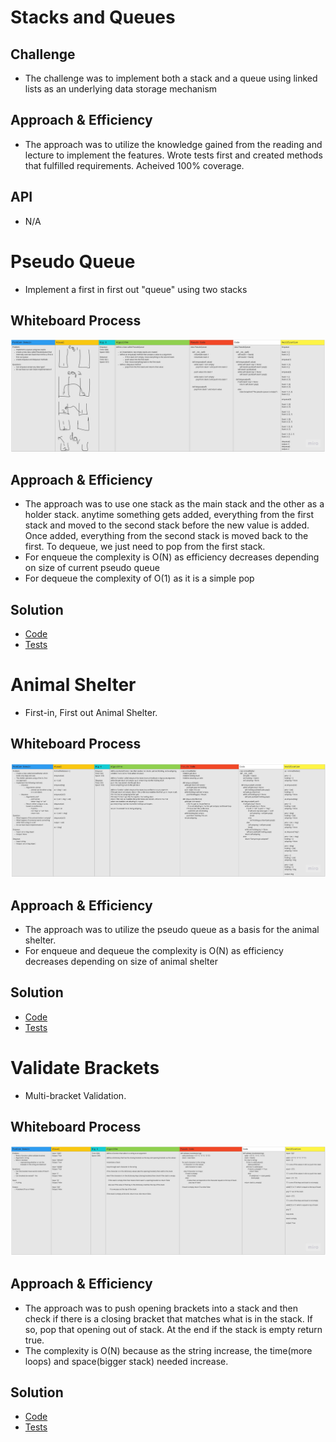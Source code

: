 # Stacks and Queues

## Challenge
* The challenge was to implement both a stack and a queue using linked lists as an underlying data storage mechanism

## Approach & Efficiency
* The approach was to utilize the knowledge gained from the reading and lecture to implement the features. Wrote tests first and created methods that fulfilled requirements. Acheived 100% coverage.

## API
* N/A

# Pseudo Queue
* Implement a first in first out "queue" using two stacks

## Whiteboard Process
![Challenge 11 Whiteboard](https://github.com/minxie97/data-structures-and-algorithms/blob/stack-queue-pseudo/python/code_challenges/stack_and_queue/stack-queue-pseudo.jpg)

## Approach & Efficiency
* The approach was to use one stack as the main stack and the other as a holder stack. anytime something gets added, everything from the first stack and moved to the second stack before the new value is added. Once added, everything from the second stack is moved back to the first. To dequeue, we just need to pop from the first stack.
* For enqueue the complexity is O(N) as efficiency decreases depending on size of current pseudo queue
* For dequeue the complexity of O(1) as it is a simple pop

## Solution
* [Code](https://github.com/minxie97/data-structures-and-algorithms/blob/stack-queue-pseudo/python/code_challenges/stack_and_queue/pseudoqueue.py)
* [Tests](https://github.com/minxie97/data-structures-and-algorithms/blob/stack-queue-pseudo/python/code_challenges/stack_and_queue/test_stack_and_queue.py)

# Animal Shelter
* First-in, First out Animal Shelter.

## Whiteboard Process
![Animal Shelter Whiteboard](https://github.com/minxie97/data-structures-and-algorithms/blob/stack-queue-animal-shelter/python/code_challenges/stack_and_queue/stack-queue-animal-shelter.jpg)

## Approach & Efficiency
* The approach was to utilize the pseudo queue as a basis for the animal shelter. 
* For enqueue and dequeue the complexity is O(N) as efficiency decreases depending on size of animal shelter

## Solution
* [Code](https://github.com/minxie97/data-structures-and-algorithms/blob/stack-queue-animal-shelter/python/code_challenges/stack_and_queue/stack_queue_animal_shelter.py)
* [Tests](https://github.com/minxie97/data-structures-and-algorithms/blob/stack-queue-animal-shelter/python/code_challenges/stack_and_queue/test_stack_and_queue.py)

# Validate Brackets
* Multi-bracket Validation.

## Whiteboard Process
![Validate Brackets Whiteboard](https://github.com/minxie97/data-structures-and-algorithms/blob/stack-queue-brackets/python/code_challenges/stack_and_queue/stack_queue_brackets.jpg)

## Approach & Efficiency
* The approach was to push opening brackets into a stack and then check if there is a closing bracket that matches what is in the stack. If so, pop that opening out of stack. At the end if the stack is empty return true.
* The complexity is O(N) because as the string increase, the time(more loops) and space(bigger stack) needed increase. 

## Solution 
* [Code](https://github.com/minxie97/data-structures-and-algorithms/blob/stack-queue-brackets/python/code_challenges/stack_and_queue/stack_queue_brackets.py)
* [Tests](https://github.com/minxie97/data-structures-and-algorithms/blob/stack-queue-brackets/python/code_challenges/stack_and_queue/test_stack_and_queue.py)

